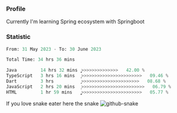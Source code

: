 ### Profile 

Currently I'm learning Spring ecosystem with Springboot

### Statistic
<!--START_SECTION:waka-->

```python
From: 31 May 2023 - To: 30 June 2023

Total Time: 34 hrs 36 mins

Java         14 hrs 32 mins  ͎͎͎͎͎͎͎͎͎͎̦>>>>>>>>>>>>>>   42.00 %
TypeScript   3 hrs 16 mins   ͎͎>>>>>>>>>>>>>>>>>>>>>>>   09.46 %
Dart         3 hrs           ͎͎͕>>>>>>>>>>>>>>>>>>>>>>   08.68 %
JavaScript   2 hrs 20 mins   ͎>>>>>>>>>>>>>>>>>>>>>>>>   06.79 %
HTML         1 hr 59 mins    ͎͚>>>>>>>>>>>>>>>>>>>>>>>   05.77 %
```

<!--END_SECTION:waka-->

If you love snake eater here the snake 
<picture>
  <source media="(prefers-color-scheme: dark)" srcset="https://github.com/pradana4648/pradana4648/blob/c0566a83ca6ea5f2e46bab00e717c4c82b4b5c4c/github-contribution-grid-snake-dark.svg" />
  <source media="(prefers-color-scheme: light)" srcset="https://github.com/pradana4648/pradana4648/blob/c0566a83ca6ea5f2e46bab00e717c4c82b4b5c4c/github-contribution-grid-snake.svg" />
  <img alt="github-snake" src="https://github.com/pradana4648/pradana4648/blob/c0566a83ca6ea5f2e46bab00e717c4c82b4b5c4c/github-contribution-grid-snake.svg" />
</picture>
